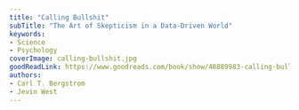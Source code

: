 ```yaml
---
title: "Calling Bullshit"
subTitle: "The Art of Skepticism in a Data-Driven World"
keywords:
- Science
- Psychology
coverImage: calling-bullshit.jpg
goodReadLink: https://www.goodreads.com/book/show/48889983-calling-bullshit
authors:
- Carl T. Bergstrom
- Jevin West
---
```

